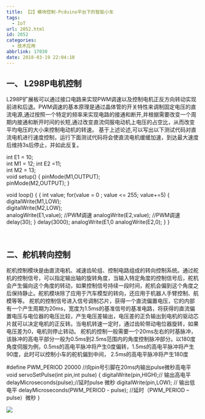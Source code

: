```yaml
---
title: 【2】模块控制-Pcduino平台下的智能小车
tags:
  - IoT
url: 2052.html
id: 2052
categories:
  - 技术应用
abbrlink: 17030
date: 2018-03-19 22:04:10
---
```


一、 L298P电机控制
------------

L298P扩展板可以通过接口电路来实现PWM调速以及控制电机正反方向转动实现前进和后退。PWM调速的基本原理是通过晶体管的开关特性来调制固定电压的直流电源,通过按照一个特定的频率来实现电路的接通和断开,并根据需要改变一个周期内接通和断开时间的长短,通过改变直流伺服电动机上电压的占空比，从而改变平均电压的大小来控制电动机的转速。 基于上述论述,可以写出以下测试代码对直流电机进行速度控制，运行下面测试代码将会使直流电机缓缓加速，到达最大速度后维持3s后停止，并如此反复。

int E1 = 10;  
int M1 = 12;
int E2 =11;                        
int M2 = 13;                          
void setup()
{
    pinMode(M1,OUTPUT);  
    pinMode(M2,OUTPUT);
}
 
void loop()
{
   {
int value;
  for(value = 0 ; value <= 255; value+=5)
  {
   	 	digitalWrite(M1,LOW);  
    	digitalWrite(M2,LOW);      
    	analogWrite(E1,value);   //PWM调速
    	analogWrite(E2,value);   //PWM调速
   		delay(30);
 	}
delay(3000);
analogWrite(E1,0
analogWrite(E2,0);
}
}

 

二、舵机转向控制
--------

舵机控制模块是由直流电机、减速齿轮组、控制电路组成的转向控制系统。通过舵机的控制信号，可以指定输出轴的旋转角度，当输入特定角度的控制信号后，舵机会产生偏向这个角度的转动，如果控制信号持续一段时间，舵机会偏到这个角度之后保持静止。舵机模块除了应用于汽车模型的转向，还应用于机器人手臂控制、航模等等。 舵机的控制信号进入信号调制芯片，获得一个直流偏置电压，它的内部有一个产生周期为20ms，宽度为1.5ms的基准信号的基准电路，将获得的直流偏置电压与电位器的电压比较，产生电压差输出，电压差的正负输出到电机的驱动芯片就可以决定电机的正反转。当电机转速一定时，通过齿轮带动电位器旋转，如果电压差为0，电机则停止转动。 舵机的控制一般需要一个20ms左右的时基脉冲，该脉冲的高电平部分一般为0.5ms到2.5ms范围内的角度控制脉冲部分。以180度角度伺服为例，0.5ms的高电平脉冲将产生0度偏转，1.5ms的高电平脉冲将产生90度，此时可以控制小车的舵机偏到中间， 2.5ms的高电平脉冲将产生180度

#define PWM_PERIOD 20000
//向pin号引脚在20ms内输出pulse微秒高电平
void servoSetPulse(int pin,int pulse)
{
	digitalWrite(pin,HIGH);// 输出高电平
	delayMicroseconds(pulse);//延时pulse 微秒
	digitalWrite(pin,LOW); // 输出低电平
	delayMicroseconds(PWM\_PERIOD - pulse); //延时（PWM\_PERIOD – pulse）微秒
}

[![](http://baiyuan.wang/wp-content/uploads/2018/03/Picture1-3.png)](http://baiyuan.wang/wp-content/uploads/2018/03/Picture1-3.png)